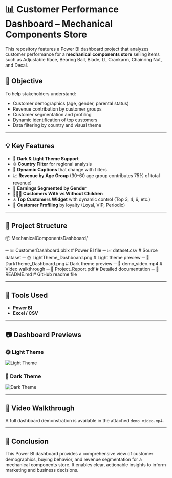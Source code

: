 # 📊 Customer Performance Dashboard – Mechanical Components Store

This repository features a Power BI dashboard project that analyzes customer performance for a **mechanical components store** selling items such as Adjustable Race, Bearing Ball, Blade, LL Crankarm, Chainring Nut, and Decal.

## 🎯 Objective

To help stakeholders understand:
- Customer demographics (age, gender, parental status)
- Revenue contribution by customer groups
- Customer segmentation and profiling
- Dynamic identification of top customers
- Data filtering by country and visual theme

---

## 💡 Key Features

- 🌙 **Dark & Light Theme Support**
- 🌐 **Country Filter** for regional analysis
- 🔄 **Dynamic Captions** that change with filters
- 📈 **Revenue by Age Group** (30–60 age group contributes 75% of total revenue)
- 🚻 **Earnings Segmented by Gender**
- 👨‍👩‍👧 **Customers With vs Without Children**
- 🔝 **Top Customers Widget** with dynamic control (Top 3, 4, 6, etc.)
- 🧩 **Customer Profiling** by loyalty (Loyal, VIP, Periodic)

---

## 📁 Project Structure

📦 MechanicalComponentsDashboard/

─ 📊 CustomerDashboard.pbix # Power BI file
─ 📈 dataset.csv # Source dataset
─ 🌞 LightTheme_Dashboard.png # Light theme preview
─ 🌚 DarkTheme_Dashboard.png # Dark theme preview
─ 🎥 demo_video.mp4 # Video walkthrough
─ 📄 Project_Report.pdf # Detailed documentation
─ 📘 README.md # GitHub readme file



---

## 🧰 Tools Used

- **Power BI**
- **Excel / CSV**

---

## 📷 Dashboard Previews

### 🌞 Light Theme

![Light Theme](LightTheme_Dashboard.png)

### 🌚 Dark Theme

![Dark Theme](DarkTheme_Dashboard.png)

---

## 🎥 Video Walkthrough

A full dashboard demonstration is available in the attached `demo_video.mp4`.

---

## 📌 Conclusion

This Power BI dashboard provides a comprehensive view of customer demographics, buying behavior, and revenue segmentation for a mechanical components store. It enables clear, actionable insights to inform marketing and business decisions.

